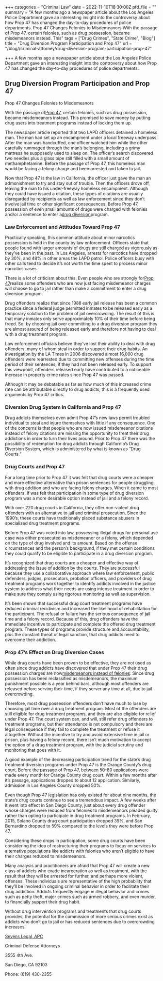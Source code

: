 +++
categories = "Criminal Law"
date = 2022-11-10T18:30:00Z
pfd_file = ""
summary = "A few months ago a newspaper article about the Los Angeles Police Department gave an interesting insight into the controversy about how Prop 47 has changed the day-to-day procedures of police departments.   Prop 47 Changes Felonies to Misdemeanors With the passage of Prop 47, certain felonies, such as drug possession, became misdemeanors instead. This"
tags = ["Drug Crimes", "State Crime", "Blog"]
title = "Drug Diversion Program Participation and Prop 47"
url = "/blog//criminal-attorney/drug-diversion-program-participation-prop-47"

+++
A few months ago a newspaper article about the Los Angeles Police Department gave an interesting insight into the controversy about how Prop 47 has changed the day-to-day procedures of police departments.

## Drug Diversion Program Participation and Prop 47

Prop 47 Changes Felonies to Misdemeanors

With the passage of[Prop 47](https://www.sevenslegal.com/), certain felonies, such as drug possession, became misdemeanors instead. This promised to save money by putting drug users into treatment programs instead of locking them up.

The newspaper article reported that two LAPD officers detained a homeless man. The man had set up an encampment under a local freeway underpass. After the man was handcuffed, one officer watched him while the other carefully rummaged through the man’s belonging, including a grimy mattress he supposedly used to sleep on. The officer’s search discovered two needles plus a glass pipe still filled with a small amount of methamphetamine. Before the passage of Prop 47, this homeless man would be facing a felony charge and been arrested and taken to jail.

Now that Prop 47 is the law in California, the officer just gave the man an admonishment to try and stay out of trouble. Then the officers drove off, leaving the man to his under-freeway homeless encampment. Although they could have issued a citation, these types of citations are usually disregarded by recipients as well as law enforcement since they don’t involve jail time or other significant consequences. Before Prop 47, possession of even small amounts of drugs were charged with felonies and/or a sentence to enter a[drug diversion](https://www.sevenslegal.com/)program.

### Law Enforcement and Attitudes Toward Prop 47

Practically speaking, this common attitude about minor narcotics possession is held in the county by law enforcement. Officers state that people found with larger amounts of drugs are still charged as vigorously as they’ve been in the past. In Los Angeles, arrests for narcotics have dropped by 30%, and 48% in other areas the LAPD patrol. Police officers busy with other calls tend to decide it’s not worth the time spent to process minor narcotics cases.

There is a lot of criticism about this. Even people who are strongly for[Prop 47](https://www.sevenslegal.com/)realize some offenders who are now just facing misdemeanor charges will choose to go to jail rather than make a commitment to enter a drug diversion program.

Drug offenders realize that since 1988 early jail release has been a common practice since a federal judge permitted inmates to be released early as a temporary solution to the problem of jail overcrowding. The result of this is that many inmates only serve approximately 10% of their time before being freed. So, by choosing jail over committing to a drug diversion program they are almost assured of being released early and therefore not having to deal with a drug treatment program.

Law enforcement officials believe they’ve lost their ability to deal with drug offenders, many of whom steal in order to support their drug habits. An investigation by the LA Times in 2006 discovered almost 16,000 drug offenders were rearrested due to committing new offenses during the time period of their sentences, if they had not been released early. To support this viewpoint, offenders released early have contributed to a noticeable increase in property crime rates since Prop 47 was passed.

Although it may be debatable as far as how much of this increased crime rate can be attributable directly to drug addicts, this is a frequently used arguments by Prop 47 critics.

### Diversion Drug System in California and Prop 47

Drug addicts themselves even admit Prop 47’s new laws permit troubled individual to steal and injure themselves with little if any consequence. One of the concerns is that people who are now issued misdemeanor citations instead of felony citations are missing the opportunity to treat their drug addictions in order to turn their lives around. Prior to Prop 47 there was the possibility of redemption for drug addicts through California’s Drug Diversion System, which is administered by what is known as “Drug Courts.”

### Drug Courts and Prop 47

For a long time prior to Prop 47 it was felt that drug courts were a cheaper and more effective alternative than prison sentences for people struggling with drug addition and who are facing felony charges. When it came to most offenders, if was felt that participation in some type of drug diversion program was a more desirable option instead of jail and a felony record.

With over 220 drug courts in California, they offer non-violent drug offenders with an alternative to jail and criminal prosecution. Since the 1990’s, these courts have traditionally placed substance abusers in specialized drug treatment programs.

Before Prop 47 was voted into law, possessing illegal drugs for personal use case was either prosecuted as misdemeanor or a felony, which depended on the type of drug involved and its amount. Based on the offense circumstances and the person’s background, if they met certain conditions they could qualify to be eligible to participate in a drug diversion program.

It’s recognized that drug courts are a cheaper and effective way of addressing the issue of addition by the courts. They are successful because they use a collaborative approach where law enforcement, public defenders, judges, prosecutors, probation officers, and providers of drug treatment programs work together to identify addicts involved in the justice system to address what their needs are using intense treatment in order to make sure they comply using rigorous monitoring as well as supervision.

It’s been shown that successful drug court treatment programs have reduced criminal recidivism and increased the likelihood of rehabilitation for the participant. The refusal or failure has the serious consequence of jail time and a felony record. Because of this, drug offenders have the immediate incentive to participate and complete the offered drug treatment program. These types of programs provide structure and accountability, plus the constant threat of legal sanction, that drug addicts need to overcome their addiction.

### Prop 47’s Effect on Drug Diversion Cases

While drug courts have been proven to be effective, they are not used as often since drug addicts have discovered that under Prop 47 their drug possession charges are now[misdemeanors instead of felonies](https://www.sevenslegal.com/). Since drug possession has been reclassified as misdemeanors, the maximum punishment possible is a year behind bars, although most offenders are released before serving their time, if they server any time at all, due to jail overcrowding.

Therefore, most drug possession offenders don’t have much to lose by choosing jail time over a drug treatment program. Most of the offenders are still eligible for drug treatment programs, and they are also eligible for relief under Prop 47. The court system can, and will, still refer drug offenders to treatment programs, but their attendance is not compulsory and there are legal consequence if they fail to complete the treatment or refuse it altogether. Without the incentive to try and avoid extensive time in jail or prison, plus having a felony record, there isn’t much motivation to accept the option of a drug treatment program, with the judicial scrutiny and monitoring that goes with it.

A good example of the decreasing participation trend for the state’s drug treatment diversion programs under Prop 47 is the Orange County’s drug court. Before the passage of Prop 47, between 50-80 applications were made every month for Orange County drug court. Within a few months after it’s passage, applications dropped to about 12 application. Similarly, admission in Los Angeles County dropped 50%.

Even though Prop 47 legislation has only existed for about nine months, the state’s drug courts continue to see a tremendous impact. A few weeks after it went into effect in San Diego County, just about every drug offender whose charges were reduced from felonies to misdemeanors pleaded guilty rather than opting to participate in drug treatment programs. In February, 2015, Solano County drug court participation dropped 35%, and San Bernardino dropped to 59% compared to the levels they were before Prop 47.

Considering these drops in participation, some drug courts have been considering the idea of restructuring their programs to focus on services to alternative populations like addicts with felonies who aren’t eligible to have their charges reduced to misdemeanors.

Many analysis and practitioners are afraid that Prop 47 will create a new class of addicts who evade incarceration as well as treatment, with the result that they will be arrested for further, and perhaps more violent, offenses. These individuals are representative of the high probability that they’ll be involved in ongoing criminal behavior in order to facilitate their drug addiction. Addicts frequently engage in illegal behavior and crimes such as petty theft, major crimes such as armed robbery, and even murder, to financially support their drug habit.

Without drug intervention programs and treatments that drug courts provides, the potential for the commission of more serious crimes exist as addicts who don’t go to jail or has reduced sentences due to overcrowding increases.

[Sevens Legal, APC](https://www.sevenslegal.com/ "Sevens Legal, APC")

Criminal Defense Attorneys

3555 4th Ave.

San Diego, CA 92103

Phone: (619) 430-2355